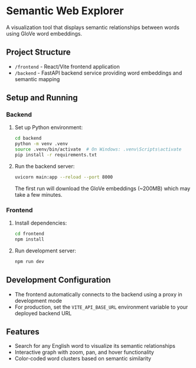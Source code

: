 
# Semantic Web Explorer

A visualization tool that displays semantic relationships between words using GloVe word embeddings.

## Project Structure

- `/frontend` - React/Vite frontend application
- `/backend` - FastAPI backend service providing word embeddings and semantic mapping

## Setup and Running

### Backend

1. Set up Python environment:
   ```bash
   cd backend
   python -m venv .venv
   source .venv/bin/activate  # On Windows: .venv\Scripts\activate
   pip install -r requirements.txt
   ```

2. Run the backend server:
   ```bash
   uvicorn main:app --reload --port 8000
   ```
   
   The first run will download the GloVe embeddings (~200MB) which may take a few minutes.

### Frontend

1. Install dependencies:
   ```bash
   cd frontend
   npm install
   ```

2. Run development server:
   ```bash
   npm run dev
   ```

## Development Configuration

- The frontend automatically connects to the backend using a proxy in development mode
- For production, set the `VITE_API_BASE_URL` environment variable to your deployed backend URL

## Features

- Search for any English word to visualize its semantic relationships
- Interactive graph with zoom, pan, and hover functionality
- Color-coded word clusters based on semantic similarity
